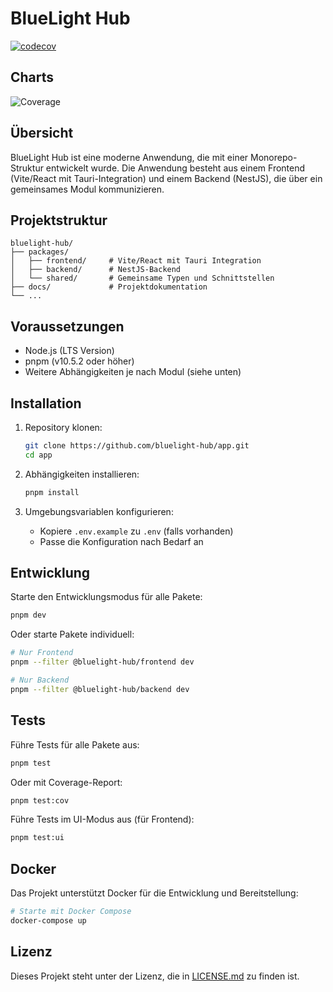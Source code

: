 # BlueLight Hub

[![codecov](https://codecov.io/gh/bluelight-hub/app/graph/badge.svg?token=I5Z3C0FSLL)](https://codecov.io/gh/bluelight-hub/app)

## Charts

![Coverage](https://codecov.io/gh/bluelight-hub/app/graphs/sunburst.svg?token=I5Z3C0FSLL)

## Übersicht

BlueLight Hub ist eine moderne Anwendung, die mit einer Monorepo-Struktur entwickelt wurde. Die Anwendung besteht aus einem Frontend (Vite/React mit Tauri-Integration) und einem Backend (NestJS), die über ein gemeinsames Modul kommunizieren.

## Projektstruktur

```
bluelight-hub/
├── packages/
│   ├── frontend/     # Vite/React mit Tauri Integration
│   ├── backend/      # NestJS-Backend
│   └── shared/       # Gemeinsame Typen und Schnittstellen
├── docs/             # Projektdokumentation
└── ...
```

## Voraussetzungen

- Node.js (LTS Version)
- pnpm (v10.5.2 oder höher)
- Weitere Abhängigkeiten je nach Modul (siehe unten)

## Installation

1. Repository klonen:
   ```bash
   git clone https://github.com/bluelight-hub/app.git
   cd app
   ```

2. Abhängigkeiten installieren:
   ```bash
   pnpm install
   ```

3. Umgebungsvariablen konfigurieren:
   - Kopiere `.env.example` zu `.env` (falls vorhanden)
   - Passe die Konfiguration nach Bedarf an

## Entwicklung

Starte den Entwicklungsmodus für alle Pakete:

```bash
pnpm dev
```

Oder starte Pakete individuell:

```bash
# Nur Frontend
pnpm --filter @bluelight-hub/frontend dev

# Nur Backend
pnpm --filter @bluelight-hub/backend dev
```

## Tests

Führe Tests für alle Pakete aus:

```bash
pnpm test
```

Oder mit Coverage-Report:

```bash
pnpm test:cov
```

Führe Tests im UI-Modus aus (für Frontend):

```bash
pnpm test:ui
```

## Docker

Das Projekt unterstützt Docker für die Entwicklung und Bereitstellung:

```bash
# Starte mit Docker Compose
docker-compose up
```

## Lizenz

Dieses Projekt steht unter der Lizenz, die in [LICENSE.md](LICENSE.md) zu finden ist. 